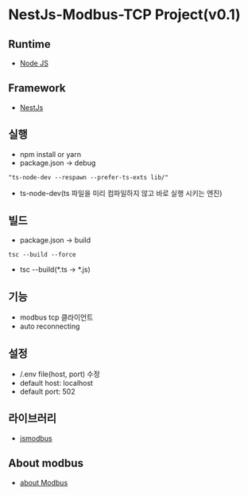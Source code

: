 # NestJs-Modbus-TCP Project(v0.1)

## Runtime
- [Node JS](https://nodejs.org/ko/)

## Framework
- [NestJs](https://nestjs.com/)

## 실행
- npm install or yarn
- package.json -> debug
```
"ts-node-dev --respawn --prefer-ts-exts lib/"
```
- ts-node-dev(ts 파일을 미리 컴파일하지 않고 바로 실행 시키는 엔진)

## 빌드
- package.json -> build
```
tsc --build --force
```
- tsc --build(*.ts -> *.js)

## 기능
- modbus tcp 클라이언트
- auto reconnecting

## 설정
- /.env file(host, port) 수정
- default host: localhost
- default port: 502

## 라이브러리
- [jsmodbus](https://www.npmjs.com/package/jsmodbus)

## About modbus
- [about Modbus](https://modbus.org/)

